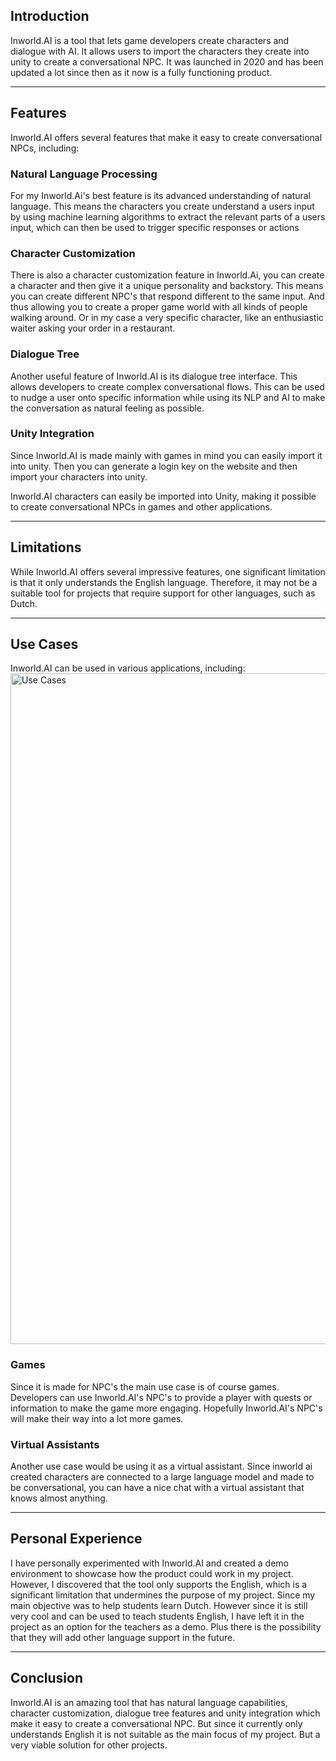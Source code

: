 ## Introduction

Inworld.AI is a tool that lets game developers create characters and dialogue with AI. It allows users to import the characters they create into unity to create a conversational NPC. It was launched in 2020 and has been updated a lot since then as it now is a fully functioning product.

---

## Features

Inworld.AI offers several features that make it easy to create conversational NPCs, including:

### Natural Language Processing

For my Inworld.Ai's best feature is its advanced understanding of natural language. This means the characters you create understand a users input by using machine learning algorithms to extract the relevant parts of a users input, which can then be used to trigger specific responses or actions

### Character Customization

There is also a character customization feature in Inworld.Ai, you can create a character and then give it a unique personality and backstory. This means you can create different NPC's that respond different to the same input. And thus allowing you to create a proper game world with all kinds of people walking around. Or in my case a very specific character, like an enthusiastic waiter asking your order in a restaurant.

### Dialogue Tree

Another useful feature of Inworld.AI is its dialogue tree interface. This allows developers to create complex conversational flows. This can be used to nudge a user onto specific information while using its NLP and AI to make the conversation as natural feeling as possible.

### Unity Integration

Since Inworld.AI is made mainly with games in mind you can easily import it into unity. Then you can generate a login key on the website and then import your characters into unity.

Inworld.AI characters can easily be imported into Unity, making it possible to create conversational NPCs in games and other applications.

---

## Limitations

While Inworld.AI offers several impressive features, one significant limitation is that it only understands the English language. Therefore, it may not be a suitable tool for projects that require support for other languages, such as Dutch.

--- 

## Use Cases

Inworld.AI can be used in various applications, including:
<img width="1073" alt="Use Cases" src="https://github.com/RensVlooswijk/PIT-Internship/assets/73878099/157eecb5-46b8-4f70-b8a0-74b1b46177fb">

### Games

Since it is made for NPC's the main use case is of course games. Developers can use Inworld.AI's NPC's to provide a player with quests or information to make the game more engaging. Hopefully Inworld.AI's NPC's will make their way into a lot more games.

### Virtual Assistants

Another use case would be using it as a virtual assistant. Since inworld ai created characters are connected to a large language model and made to be conversational, you can have a nice chat with a virtual assistant that knows almost anything.

---

## Personal Experience

I have personally experimented with Inworld.AI and created a demo environment to showcase how the product could work in my project. However, I discovered that the tool only supports the English, which is a significant limitation that undermines the purpose of my project. Since my main objective was to help students learn Dutch. However since it is still very cool and can be used to teach students English, I have left it in the project as an option for the teachers as a demo. Plus there is the possibility that they will add other language support in the future.

---

## Conclusion

Inworld.AI is an amazing tool that has natural language capabilities, character customization, dialogue tree features and unity integration which make it easy to create a conversational NPC. But since it currently only understands English it is not suitable as the main focus of my project. But a very viable solution for other projects.